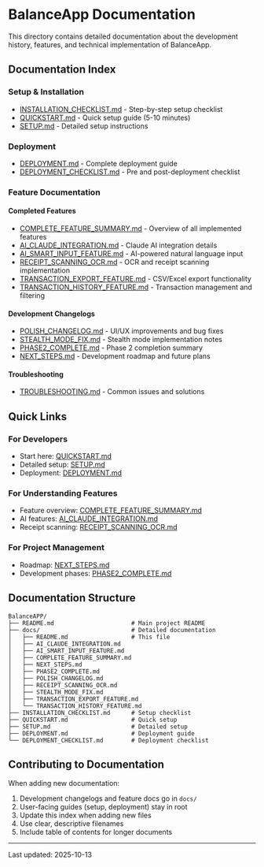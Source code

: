 # BalanceApp Documentation

This directory contains detailed documentation about the development history, features, and technical implementation of BalanceApp.

## Documentation Index

### Setup & Installation
- [INSTALLATION_CHECKLIST.md](../INSTALLATION_CHECKLIST.md) - Step-by-step setup checklist
- [QUICKSTART.md](../QUICKSTART.md) - Quick setup guide (5-10 minutes)
- [SETUP.md](../SETUP.md) - Detailed setup instructions

### Deployment
- [DEPLOYMENT.md](../DEPLOYMENT.md) - Complete deployment guide
- [DEPLOYMENT_CHECKLIST.md](../DEPLOYMENT_CHECKLIST.md) - Pre and post-deployment checklist

### Feature Documentation

#### Completed Features
- [COMPLETE_FEATURE_SUMMARY.md](COMPLETE_FEATURE_SUMMARY.md) - Overview of all implemented features
- [AI_CLAUDE_INTEGRATION.md](AI_CLAUDE_INTEGRATION.md) - Claude AI integration details
- [AI_SMART_INPUT_FEATURE.md](AI_SMART_INPUT_FEATURE.md) - AI-powered natural language input
- [RECEIPT_SCANNING_OCR.md](RECEIPT_SCANNING_OCR.md) - OCR and receipt scanning implementation
- [TRANSACTION_EXPORT_FEATURE.md](TRANSACTION_EXPORT_FEATURE.md) - CSV/Excel export functionality
- [TRANSACTION_HISTORY_FEATURE.md](TRANSACTION_HISTORY_FEATURE.md) - Transaction management and filtering

#### Development Changelogs
- [POLISH_CHANGELOG.md](POLISH_CHANGELOG.md) - UI/UX improvements and bug fixes
- [STEALTH_MODE_FIX.md](STEALTH_MODE_FIX.md) - Stealth mode implementation notes
- [PHASE2_COMPLETE.md](PHASE2_COMPLETE.md) - Phase 2 completion summary
- [NEXT_STEPS.md](NEXT_STEPS.md) - Development roadmap and future plans

#### Troubleshooting
- [TROUBLESHOOTING.md](TROUBLESHOOTING.md) - Common issues and solutions

## Quick Links

### For Developers
- Start here: [QUICKSTART.md](../QUICKSTART.md)
- Detailed setup: [SETUP.md](../SETUP.md)
- Deployment: [DEPLOYMENT.md](../DEPLOYMENT.md)

### For Understanding Features
- Feature overview: [COMPLETE_FEATURE_SUMMARY.md](COMPLETE_FEATURE_SUMMARY.md)
- AI features: [AI_CLAUDE_INTEGRATION.md](AI_CLAUDE_INTEGRATION.md)
- Receipt scanning: [RECEIPT_SCANNING_OCR.md](RECEIPT_SCANNING_OCR.md)

### For Project Management
- Roadmap: [NEXT_STEPS.md](NEXT_STEPS.md)
- Development phases: [PHASE2_COMPLETE.md](PHASE2_COMPLETE.md)

## Documentation Structure

```
BalanceAPP/
├── README.md                      # Main project README
├── docs/                          # Detailed documentation
│   ├── README.md                  # This file
│   ├── AI_CLAUDE_INTEGRATION.md
│   ├── AI_SMART_INPUT_FEATURE.md
│   ├── COMPLETE_FEATURE_SUMMARY.md
│   ├── NEXT_STEPS.md
│   ├── PHASE2_COMPLETE.md
│   ├── POLISH_CHANGELOG.md
│   ├── RECEIPT_SCANNING_OCR.md
│   ├── STEALTH_MODE_FIX.md
│   ├── TRANSACTION_EXPORT_FEATURE.md
│   └── TRANSACTION_HISTORY_FEATURE.md
├── INSTALLATION_CHECKLIST.md      # Setup checklist
├── QUICKSTART.md                  # Quick setup
├── SETUP.md                       # Detailed setup
├── DEPLOYMENT.md                  # Deployment guide
└── DEPLOYMENT_CHECKLIST.md        # Deployment checklist
```

## Contributing to Documentation

When adding new documentation:
1. Development changelogs and feature docs go in `docs/`
2. User-facing guides (setup, deployment) stay in root
3. Update this index when adding new files
4. Use clear, descriptive filenames
5. Include table of contents for longer documents

---

Last updated: 2025-10-13
